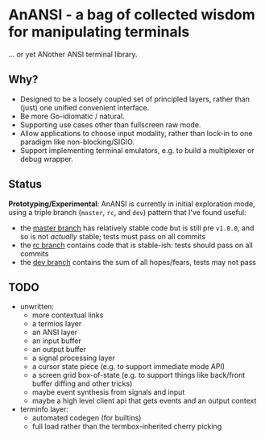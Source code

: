 # AnANSI - a bag of collected wisdom for manipulating terminals

... or yet ANother ANSI terminal library.

## Why?

- Designed to be a loosely coupled set of principled layers, rather than (just)
  one unified convenient interface.
- Be more Go-idiomatic / natural.
- Supporting use cases other than fullscreen raw mode.
- Allow applications to choose input modality, rather than lock-in to one
  paradigm like non-blocking/SIGIO.
- Support implementing terminal emulators, e.g. to build a multiplexer or debug
  wrapper.

## Status

**Prototyping/Experimental**: AnANSI is currently in initial exploration mode,
using a triple branch (`master`, `rc`, and `dev`) pattern that I've found
useful:
- the [master branch](../../tree/master) has relatively stable code but is
  still pre `v1.0.0`, and so is not *actually* stable; tests must pass on all
  commits
- the [rc branch](../../tree/rc) contains code that is stable-ish: tests should
  pass on all commits
- the [dev branch](../../tree/dev) contains the sum of all hopes/fears, tests
  may not pass

## TODO

- unwritten:
  - more contextual links
  - a termios layer
  - an ANSI layer
  - an input buffer
  - an output buffer
  - a signal processing layer
  - a cursor state piece (e.g. to support immediate mode API)
  - a screen grid box-of-state (e.g. to support things like back/front buffer
    diffing and other tricks)
  - maybe event synthesis from signals and input
  - maybe a high level client api that gets events and an output context
- terminfo layer:
  - automated codegen (for builtins)
  - full load rather than the termbox-inherited cherry picking
